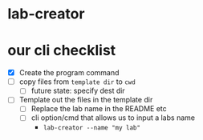 # lab-creator

# our cli checklist

- [x] Create the program command
- [ ] copy files from `template dir` to `cwd`
  - [ ] future state: specify dest dir
- [ ] Template out the files in the template dir
  - [ ] Replace the lab name in the README etc
  - [ ] cli option/cmd that allows us to input a labs name
    - `lab-creator --name "my lab"`
